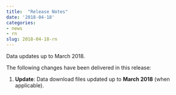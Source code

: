 ```yaml
---
title:  "Release Notes"
date: '2018-04-18'
categories:
- news
- rn
slug: 2018-04-18-rn
---
```


Data updates up to March 2018.

The following changes have been delivered in this release:

1. **Update**: Data download files updated up to **March 2018** (when applicable).
